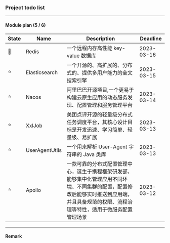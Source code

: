 ### Project todo list

---
#### Module plan (5 / 6)

| State |  Name  | Description   | Deadline   |
| ----- | --------------------------- | ---------- |---------- |
|  🚀    | Redis                 | 一个远程内存高性能 key-value 数据库 | 2023-03-16 |
| ⭐️  | Elasticsearch         | 一个开源的、高扩展的、分布式的、提供多用户能力的全文搜索引擎 | 2023-03-15 |
| ⭐️  | Nacos                 | 阿里巴巴开源项目,一个更易于构建云原生应用的动态服务发现、配置管理和服务管理平台 | 2023-03-14 |
| ⭐️  | XxlJob                | 美团点评开源的轻量级分布式任务调度平台，其核心设计目标是开发迅速、学习简单、轻量级、易扩展 | 2023-03-13 |
| ⭐️  | UserAgentUtils        | 一个用来解析 User-Agent 字符串的 Java 类库 | 2023-03-13 |
| ⭐️  | Apollo                | 一款可靠的分布式配置管理中心，诞生于携程框架研发部，能够集中化管理应用不同环境、不同集群的配置，配置修改后能够实时推送到应用端，并且具备规范的权限、流程治理等特性，适用于微服务配置管理场景 | 2023-03-12 |

---

#### Remark
